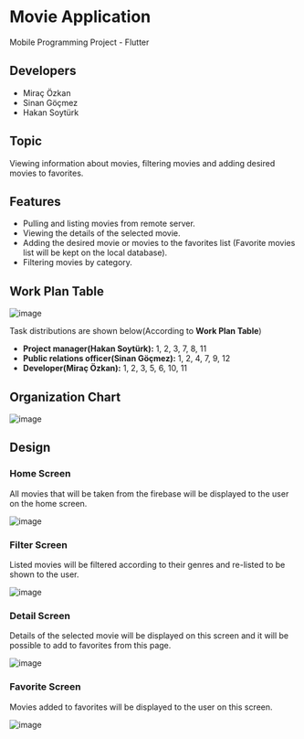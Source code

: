 # Movie Application

Mobile Programming Project - Flutter

## Developers

- Miraç Özkan
- Sinan Göçmez
- Hakan Soytürk

## Topic

Viewing information about movies, filtering movies and adding desired movies to favorites.

## Features

- Pulling and listing movies from remote server.
- Viewing the details of the selected movie.
- Adding the desired movie or movies to the favorites list (Favorite movies list will be kept on the local database).
- Filtering movies by category.

## Work Plan Table

![image](https://user-images.githubusercontent.com/61617734/143285120-c9f5556c-d33b-4489-a7e1-01c4beac537e.png)

Task distributions are shown below(According to <b>Work Plan Table</b>)

- <b>Project manager(Hakan Soytürk):</b> 1, 2, 3, 7, 8, 11
- <b>Public relations officer(Sinan Göçmez):</b> 1, 2, 4, 7, 9, 12
- <b>Developer(Miraç Özkan):</b> 1, 2, 3, 5, 6, 10, 11

## Organization Chart

![image](https://user-images.githubusercontent.com/61617734/143091659-97a34f8f-e130-4716-a008-174f4ffcedf4.png)

## Design

### Home Screen

All movies that will be taken from the firebase will be displayed to the user on the home screen.

![image](https://user-images.githubusercontent.com/61617734/143093177-e7839c40-1b31-451b-a6f8-9bba5a48d017.png)

### Filter Screen

Listed movies will be filtered according to their genres and re-listed to be shown to the user.

![image](https://user-images.githubusercontent.com/61617734/143092726-4bd2541e-31ce-4329-ab85-a73f0e905f59.png)

### Detail Screen

Details of the selected movie will be displayed on this screen and it will be possible to add to favorites from this page.

![image](https://user-images.githubusercontent.com/61617734/143093352-abf3de55-dc6a-44fb-b784-21bf26cdfb22.png)

### Favorite Screen

Movies added to favorites will be displayed to the user on this screen.

![image](https://user-images.githubusercontent.com/61617734/143093275-f2978094-e0f6-47ce-aba3-06c5a9a5e3f4.png)




